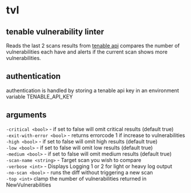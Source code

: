 # tvl 
## tenable vulnerability linter

Reads the last 2 scans results from [tenable api](https://developer.tenable.com/reference/navigate)
compares the number of vulnerabilities each have and alerts if the current scan shows more vulnerabilities. 


## authentication
 authentication is handled by storing a tenable api key in an environment variable TENABLE_API_KEY 
    

## arguments

`-critical <bool>` - if set to false will omit critical results (default true)<br>
`-exit-with-error <bool>` - returns errorcode 1 if increase to vulnerabilities <br>
`-high <bool>` - if set to false will omit high results (default true) <br>
`-low <bool>` - if set to false will omit low results (default true) <br>
`-medium <bool>` - if set to false will omit medium results (default true) <br>
`-scan-name <string>` - Target scan you wish to compare <br>
`-verbose <int>` - Displays Logging 1 or 2 for light or heavy log output <br>
`-no-scan <bool>` - runs the diff without triggering a new scan <br>
`-top <int>` clamp the number of vulnerabilities returned in NewVulnerabilities <br>

